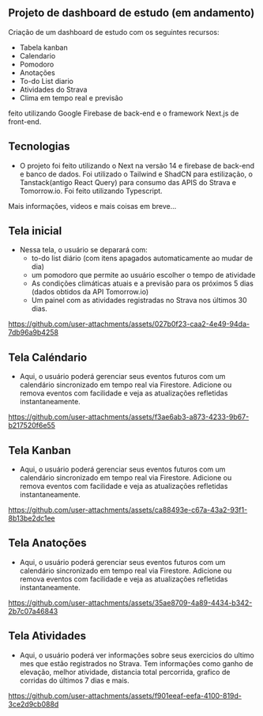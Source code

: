 ## Projeto de dashboard de estudo (em andamento)

Criação de um dashboard de estudo com os seguintes recursos:

+ Tabela kanban
+ Calendario
+ Pomodoro
+ Anotações
+ To-do List diario
+ Atividades do Strava
+ Clima em tempo real e previsão

feito utilizando Google Firebase de back-end e o framework Next.js de front-end.

## Tecnologias
- O projeto foi feito utilizando o Next na versão 14 e firebase de back-end e banco de dados. Foi utilizado o Tailwind e ShadCN para estilização, o Tanstack(antigo React Query) para consumo das APIS do Strava e Tomorrow.io. Foi feito utilizando Typescript.

Mais informações, videos e mais coisas em breve...

## Tela inicial
- Nessa tela, o usuário se deparará com:
  + to-do list diário (com itens apagados automaticamente ao mudar de dia)
  + um pomodoro que permite ao usuário escolher o tempo de atividade
  + As condições climáticas atuais e a previsão para os próximos 5 dias (dados obtidos da API Tomorrow.io)
  + Um painel com as atividades registradas no Strava nos últimos 30 dias.

https://github.com/user-attachments/assets/027b0f23-caa2-4e49-94da-7db96a9b4258

## Tela Caléndario
- Aqui, o usuário poderá gerenciar seus eventos futuros com um calendário sincronizado em tempo real via Firestore. Adicione ou remova eventos com facilidade e veja as atualizações refletidas instantaneamente.

https://github.com/user-attachments/assets/f3ae6ab3-a873-4233-9b67-b217520f6e55

## Tela Kanban
- Aqui, o usuário poderá gerenciar seus eventos futuros com um calendário sincronizado em tempo real via Firestore. Adicione ou remova eventos com facilidade e veja as atualizações refletidas instantaneamente.

https://github.com/user-attachments/assets/ca88493e-c67a-43a2-93f1-8b13be2dc1ee

## Tela Anatoções
- Aqui, o usuário poderá gerenciar seus eventos futuros com um calendário sincronizado em tempo real via Firestore. Adicione ou remova eventos com facilidade e veja as atualizações refletidas instantaneamente.

https://github.com/user-attachments/assets/35ae8709-4a89-4434-b342-2b7c07a46843

## Tela Atividades
- Aqui, o usuário poderá ver informações sobre seus exercicios do ultimo mes que estão registrados no Strava. Tem informações como ganho de elevação, melhor atividade, distancia total percorrida, grafico de corridas do últimos 7 dias e mais.

https://github.com/user-attachments/assets/f901eeaf-eefa-4100-819d-3ce2d9cb088d






